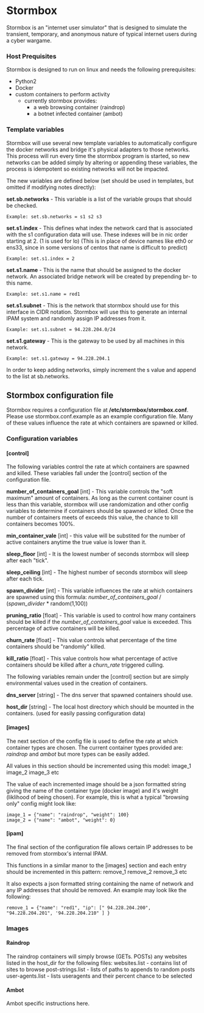 <!--
Stormbox
Copyright 2019 Carnegie Mellon University.
NO WARRANTY. THIS CARNEGIE MELLON UNIVERSITY AND SOFTWARE ENGINEERING INSTITUTE MATERIAL IS FURNISHED ON AN "AS-IS" BASIS. CARNEGIE MELLON UNIVERSITY MAKES NO WARRANTIES OF ANY KIND, EITHER EXPRESSED OR IMPLIED, AS TO ANY MATTER INCLUDING, BUT NOT LIMITED TO, WARRANTY OF FITNESS FOR PURPOSE OR MERCHANTABILITY, EXCLUSIVITY, OR RESULTS OBTAINED FROM USE OF THE MATERIAL. CARNEGIE MELLON UNIVERSITY DOES NOT MAKE ANY WARRANTY OF ANY KIND WITH RESPECT TO FREEDOM FROM PATENT, TRADEMARK, OR COPYRIGHT INFRINGEMENT.
Released under a MIT (SEI)-style license, please see license.txt or contact permission@sei.cmu.edu for full terms.
[DISTRIBUTION STATEMENT A] This material has been approved for public release and unlimited distribution.  Please see Copyright notice for non-US Government use and distribution.
Carnegie Mellon® and CERT® are registered in the U.S. Patent and Trademark Office by Carnegie Mellon University.
This Software includes and/or makes use of the following Third-Party Software subject to its own license:
1. Docker (https://www.docker.com/legal/components-licenses) Copyright 2019 Docker, Inc..
DM19-1123
-->

# Stormbox
Stormbox is an "internet user simulator" that is designed to simulate the 
transient, temporary, and anonymous nature of typical internet users during a
cyber wargame.

### Host Prequisites
Stormbox is designed to run on linux and needs the following prerequisites:

 - Python2
 - Docker
 - custom containers to perform activity 
    - currently stormbox provides:
        - a web browsing container (raindrop)
        - a botnet infected container (ambot)

### Template variables

Stormbox will use several new template variables to automatically configure
the docker networks and bridge it's physical adapters to those networks. This process
will run every time the stormbox program is started, so new networks can be added
simply by altering or appending these variables, the process is idempotent so
existing networks will not be impacted.

The new variables are defined below (set should be used in templates, but omitted if modifying notes directly):

**set.sb.networks** - This variable is a list of the variable groups that should be checked.

`Example: set.sb.networks = s1 s2 s3`

**set.s1.index** - This defines what index the network card that is associated with the s1
configuration data will use. These indexes will be in nic order starting at 2. (1 is used for lo)
(This is in place of device names like eth0 or ens33, since in some versions of centos that name
is difficult to predict)

`Example: set.s1.index = 2`

**set.s1.name** - This is the name that should be assigned to the docker network. An associated
bridge network will be created by prepending br- to this name.

`Example: set.s1.name = red1`

**set.s1.subnet** - This is the network that stormbox should use for this interface in CIDR notation.
Stormbox will use this to generate an internal IPAM system and randomly assign IP addresses from it.

`Example: set.s1.subnet = 94.228.204.0/24`

**set.s1.gateway** - This is the gateway to be used by all machines in this network.

`Example: set.s1.gateway = 94.228.204.1`

In order to keep adding networks, simply increment the s value and append to the list at sb.networks.


## Stormbox configuration file
Stormbox requires a configuration file at **/etc/stormbox/stormbox.conf**.
Please use stormbox.conf.example as an example configuration file. Many of these
values influence the rate at which containers are spawned or killed.

### Configuration variables

#### [control]

The following variables control the rate at which containers are spawned and killed.
These variables fall under the [control] section of the configuration file.

**number_of_containers_goal** [int] - This variable controls the "soft maximum" amount of containers.
As long as the current container count is less than this variable, stormbox will use randomization and
other config variables to determine if containers should be spawned or killed. Once the number of
containers meets of exceeds this value, the chance to kill containers becomes 100%.

**min_container_vale** [int] - this value will be substited for the number of active containers
anytime the true value is lower than it.

**sleep_floor** [int] - It is the lowest number of seconds stormbox will sleep after each "tick".

**sleep_ceiling** [int] - The highest number of seconds stormbox will sleep after each tick.

**spawn_divider** [int] - This variable influences the rate at which containers are spawned using this formula:
*number_of_containers_goal* / (*spawn_divider* * random(1,100))

**pruning_ratio** [float] - This variable is used to control how many containers should be killed if
the *number_of_containers_goal* value is exceeded. This percentage of active containers will be killed.

**churn_rate** [float] - This value controls what percentage of the time containers should be "randomly" killed.

**kill_ratio** [float] - This value controls how what percentage of active containers should be killed after 
a *churn_rate* triggered culling.

The following variables remain under the [control] section but are simply environmental values
used in the creation of containers.

**dns_server** [string] - The dns server that spawned containers should use.

**host_dir** [string] - The local host directory which should be mounted in the containers. (used for easily passing configuration data)

#### [images]


The next section of the config file is used to define the rate at which container types are chosen. 
The current container types provided are: *raindrop* and *ambot* but more types can be easily added.


All values in this section should be incremented using this model:
image_1
image_2
image_3
etc

The value of each incremented image should be a json formatted string giving
the name of the container type (docker image) and it's weight (liklihood of being chosen).
For example, this is what a typical "browsing only" config might look like:

```
image_1 = {"name": "raindrop", "weight": 100}
image_2 = {"name": "ambot", "weight": 0}
```

#### [ipam]

The final section of the configuration file allows certain IP addresses to be removed from stormbox's internal IPAM.

This functions in a similar manor to the [images] section and each entry should be incremented in this pattern:
remove_1
remove_2
remove_3
etc

It also expects a json formatted string containing the name of network and any IP addresses that should be removed.
An example may look like the following:

```
remove_1 = {"name": "red1", "ip": [" 94.228.204.200", "94.228.204.201", '94.228.204.210" ] }
```
### Images

#### Raindrop
The raindrop containers will simply browse (GETs. POSTs) any websites listed in the host_dir for the following files:
websites.list - contains list of sites to browse
post-strings.list - lists of paths to appends to random posts
user-agents.list - lists useragents and their percent chance to be selected

#### Ambot
Ambot specific instructions here.
